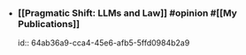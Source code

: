 - ### **[[Pragmatic Shift: LLMs and Law]]** #opinion #[[My Publications]]
  id:: 64ab36a9-cca4-45e6-afb5-5ffd0984b2a9